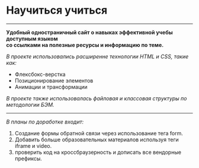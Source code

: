 # __Научиться учиться__

-----------------


__Удобный одностраничный сайт о навыках эффективной учебы доступным языком__  
__со ссылками на полезные ресурсы и информацию по теме.__  
  
_В проекте использовались расширенне технологии HTML и CSS, такие как:_  
* Флексбокс-верстка
* Позиционирование элементов
* Анимации и трансформации  

_В проекте также использовалась файловая и классовая структуры по методологии БЭМ._

------------


_В планы по доработке входит:_  
1. Создание формы обратной связи через использование тега form.
2. Добавить больше образовательных материалов используя теги iframe и video.
3. проверить код на кроссбраузерность и дописать все вендорные префиксы.
